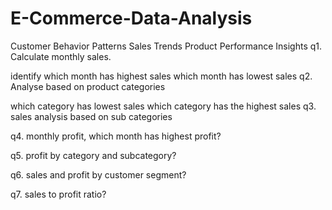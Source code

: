 # E-Commerce-Data-Analysis

Customer Behavior Patterns
Sales Trends
Product Performance Insights
q1. Calculate monthly sales.

identify which month has highest sales
which month has lowest sales
q2. Analyse based on product categories

which category has lowest sales
which category has the highest sales
q3. sales analysis based on sub categories

q4. monthly profit, which month has highest profit?

q5. profit by category and subcategory?

q6. sales and profit by customer segment?

q7. sales to profit ratio?
